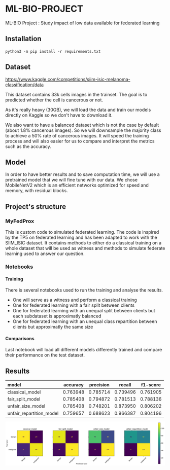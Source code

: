 # ML-BIO-PROJECT
ML-BIO Project : Study impact of low data available for federated learning

## Installation
``python3 -m pip install -r requirements.txt``

## Dataset
https://www.kaggle.com/competitions/siim-isic-melanoma-classification/data

This dataset contains 33k cells images in the trainset. The goal is to predicted whether the cell is cancerous or not.

As it's really heavy (30GB), we will load the data and train our models directly on Kaggle so we don't have to download it.

We also want to have a balanced dataset which is not the case by default (about 1.8% cancerous images). So we will downsample the majority class to achieve a 50% rate of cancerous images. It will speed the training process and will also easier for us to compare and interpret the metrics such as the accuracy.

## Model

In order to have better results and to save computation time, we will use a pretrained model that we will fine tune with our data. 
We chose MobileNetV2 which is an efficient networks optimized for speed and memory, with residual blocks.

## Project's structure

### MyFedProx
This is custom code to simulated federated learning. The code is inspired by the TP5 on federated learning and has been adapted to work with the SIIM_ISIC dataset. It contains methods to either do a classical training on a whole dataset that will be used as witness and methods to simulate federate learning used to answer our question.

### Notebooks
#### Training
There is several notebooks used to run the training and analyse the results.
* One will serve as a witness and perform a classical training
* One for federated learning with a fair split between clients
* One for federated learning with an unequal split between clients but each subdataset is approximatly balanced
* One for federated learning with an unequal class repartition between clients but approximatly the same size

#### Comparisons
Last notebook will load all different models differently trained and compare their performance on the test dataset.

###
## Results

| model	| accuracy | precision | recall | f1-score |
| :---  |  :----:  |   :----:  | :----: |  :----:  |
| classical_model |	0.763948 | 0.785714 | 0.739496 | 0.761905 |
| fair_split_model | 0.785408 | 0.794872 | 0.781513 | 0.788136 |
| unfair_size_model | 0.785408 | 0.748201 | 0.873950 | 0.806202 |
| unfair_repartition_model | 0.759657 | 0.688623 | 0.966387 | 0.804196 |


![matrix confusion](./notebooks/matrix_confusion.png)